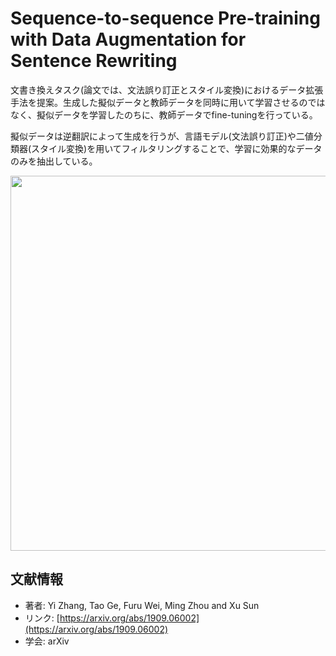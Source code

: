 # Sequence-to-sequence Pre-training with Data Augmentation for Sentence Rewriting
文書き換えタスク(論文では、文法誤り訂正とスタイル変換)におけるデータ拡張手法を提案。生成した擬似データと教師データを同時に用いて学習させるのではなく、擬似データを学習したのちに、教師データでfine-tuningを行っている。

擬似データは逆翻訳によって生成を行うが、言語モデル(文法誤り訂正)や二値分類器(スタイル変換)を用いてフィルタリングすることで、学習に効果的なデータのみを抽出している。

<p align="center">
<img src=https://user-images.githubusercontent.com/53220859/64955647-bf3a4480-d8c3-11e9-8a5a-c6a29736db25.png width=600pt>
</p>

## 文献情報
- 著者: Yi Zhang, Tao Ge, Furu Wei, Ming Zhou and Xu Sun
- リンク: [https://arxiv.org/abs/1909.06002](https://arxiv.org/abs/1909.06002)
- 学会: arXiv






